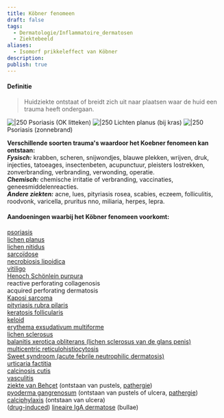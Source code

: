 ```yaml
---
title: Köbner fenomeen
draft: false
tags:
  - Dermatologie/Inflammatoire_dermatosen
  - Ziektebeeld
aliases:
  - Isomorf prikkeleffect van Köbner
description: 
publish: true
---
```


#### Definitie
> Huidziekte ontstaat of breidt zich uit naar plaatsen waar de huid een trauma heeft ondergaan.

![|250](https://i.imgur.com/CpTJdz6.png)
Psoriasis (OK litteken)
![|250](https://i.imgur.com/itlp7Ut.png)
Lichten planus (bij kras)
![|250](https://i.imgur.com/2ZqbuID.png)
Psoriasis (zonnebrand)



**Verschillende soorten trauma's waardoor het Koebner fenomeen kan ontstaan:**  
**_Fysisch:_** krabben, scheren, snijwondjes, blauwe plekken, wrijven, druk, injecties, tatoeages, insectenbeten, acupunctuur, pleisters lostrekken, zonverbranding, verbranding, verwonding, operatie.  
**_Chemisch:_** chemische irritatie of verbranding, vaccinaties, geneesmiddelenreacties.  
**_Andere ziekten:_** acne, lues, pityriasis rosea, scabies, eczeem, folliculitis, roodvonk, varicella, pruritus nno, miliaria, herpes, lepra.


  
#### Aandoeningen waarbij het Köbner fenomeen voorkomt:
[psoriasis](https://www.huidziekten.nl/zakboek/dermatosen/ptxt/Psoriasis.htm)  
[lichen planus](https://www.huidziekten.nl/zakboek/dermatosen/ltxt/LichenPlanus.htm)  
[lichen nitidus](https://www.huidziekten.nl/zakboek/dermatosen/ltxt/LichenNitidus.htm)  
[sarcoïdose](https://www.huidziekten.nl/zakboek/dermatosen/stxt/Sarcoidose.htm)  
[necrobiosis lipoidica](https://www.huidziekten.nl/zakboek/dermatosen/ntxt/NecrobiosisLipoidica.htm)  
[vitiligo](https://www.huidziekten.nl/zakboek/dermatosen/vtxt/Vitiligo.htm)  
[Henoch Schönlein purpura](https://www.huidziekten.nl/zakboek/dermatosen/htxt/HenochSchonlein.htm)  
reactive perforating collagenosis  
acquired perforating dermatosis  
[Kaposi sarcoma](https://www.huidziekten.nl/zakboek/dermatosen/ktxt/KaposiSarcoom.htm)  
[pityriasis rubra pilaris](https://www.huidziekten.nl/zakboek/dermatosen/ptxt/PityriasisRubraPilaris.htm)  
[keratosis follicularis](https://www.huidziekten.nl/zakboek/dermatosen/ktxt/KeratosisPilaris.htm)  
[keloid](https://www.huidziekten.nl/zakboek/dermatosen/ktxt/Keloid.htm)  
[erythema exsudativum multiforme](https://www.huidziekten.nl/zakboek/dermatosen/etxt/ErythemaExsudativumMultiforme.htm)  
[lichen sclerosus](https://www.huidziekten.nl/zakboek/dermatosen/ltxt/LichenSclerosus.htm)  
[balanitis xerotica obliterans (lichen sclerosus van de glans penis)](https://www.huidziekten.nl/zakboek/dermatosen/ltxt/LichenSclerosus.htm)  
[multicentric reticulohistiocytosis](https://www.huidziekten.nl/zakboek/dermatosen/mtxt/multicentric-reticulohistiocytosis.htm)  
[Sweet syndroom (acute febrile neutrophilic dermatosis)](https://www.huidziekten.nl/zakboek/dermatosen/stxt/SweetSyndroom.htm)  
[urticaria factitia](https://www.huidziekten.nl/zakboek/dermatosen/dtxt/dermografisme-urticaria-factitia.htm)  
[calcinosis cutis](https://www.huidziekten.nl/zakboek/dermatosen/ctxt/CalcinosisCutis.htm)  
[vasculitis](https://www.huidziekten.nl/zakboek/dermatosen/vtxt/VasculitisLeukocytoclastisch.htm)  
[ziekte van Behçet](https://www.huidziekten.nl/zakboek/dermatosen/btxt/Behcet.htm) (ontstaan van pustels, [pathergie](https://www.huidziekten.nl/zakboek/dermatosen/ptxt/Pathergie.htm))  
[pyoderma gangrenosum](https://www.huidziekten.nl/zakboek/dermatosen/ptxt/PyodermaGangrenosum.htm) (ontstaan van pustels of ulcera, [pathergie](https://www.huidziekten.nl/zakboek/dermatosen/ptxt/Pathergie.htm))  
[calciphylaxis](https://www.huidziekten.nl/zakboek/dermatosen/ctxt/CalciphylaxisCutis.htm) (ontstaan van ulcera)  
([drug-induced](https://www.huidziekten.nl/zakboek/dermatosen/dtxt/drug-induced-IgA-dermatosis.htm)) [lineaire IgA dermatose](https://www.huidziekten.nl/zakboek/dermatosen/ltxt/LineaireIgADermatose.htm) (bullae)